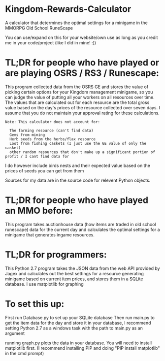 # Kingdom-Rewards-Calculator
A calculator that determines the optimal settings for a minigame in the MMORPG Old School RuneScape

You can use/expand on this for your website/own use as long as you credit me in your code/project (like I did in mine! :)) 

# TL;DR for people who have played or are playing OSRS / RS3 / Runescape:

  This program collected data from the OSRS GE and stores the value of picking certain options for your Kingdom
    management minigame, so you can judge the value of putting all your workers on all resources over time. The values that are calculated out for each resource are the total gross value based on the day's prices of the resource collected over seven days. I assume that you do not maintain your approval rating for these calculations.
    
    Note: This calculator does not account for:
    
      The farming resource (can't find data)
      Gems from mining
      Herb seeds from the herbs/flax resource
      Loot from fishing caskets (I just use the GE value of only the casket)
      other random resources that don't make up a significant portion of profit / I cant find data for
      
  I do however include birds nests and their expected value based on the prices of seeds you can get from them
    
  Sources for my data are in the source code for relevent Python objects.
    
# TL;DR for people who have played an MMO before:

  This program takes auctionhouse data (how items are traded in old school runescape) data for the current day and calculates
    the optimal settings for a minigame that generates ingame resources.
    
# TL;DR for programmers:

  This Python 2.7 program takes the JSON data from the web API provided by Jagex and calculates out the best settings for a 
  resource generating minigame based on current item prices, and stores them in a SQLite database. I use matplotlib for graphing

# To set this up:

  First run Database.py to set up your SQLite database
  Then run main.py to get the item data for the day and store it in your database, I recommend setting Python 2.7 as a windows task
    with the path to main.py as an argument
    
  running graph.py plots the data in your database. You will need to install matplotlib first. (I recommend installing PIP
    and doing "PIP install matplotlib" in the cmd prompt) 
  
